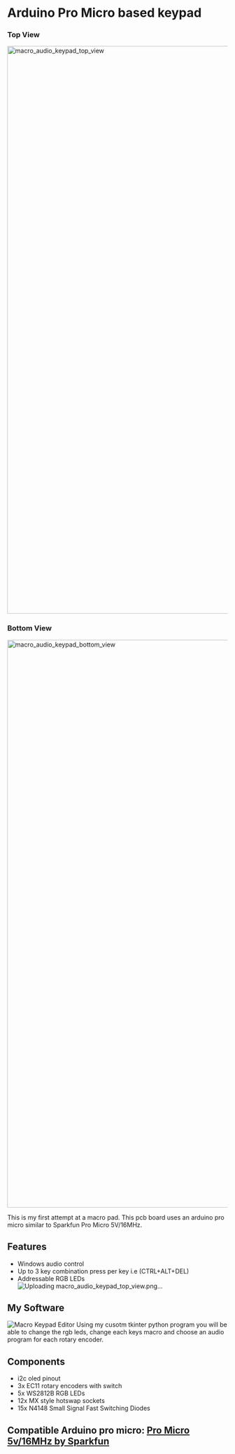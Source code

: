 # Arduino Pro Micro based keypad

### Top View
<img width="2364" height="1298" alt="macro_audio_keypad_top_view" src="https://github.com/user-attachments/assets/81131219-eaf9-489f-81bb-fe2c5943c02b" />

### Bottom View
<img width="2364" height="1298" alt="macro_audio_keypad_bottom_view" src="https://github.com/user-attachments/assets/eb944f24-c4d1-4950-9781-c8c1e1afc6b0" />

This is my first attempt at a macro pad. This pcb board uses an arduino pro micro similar to Sparkfun Pro Micro 5V/16MHz.

## Features
* Windows audio control
* Up to 3 key combination press per key i.e (CTRL+ALT+DEL)
* Addressable RGB LEDs![Uploading macro_audio_keypad_top_view.png…]()

## My Software [](https://github.com/Bryan-98/Macro-KeyPad-Editor)
![Macro Keypad Editor](https://github.com/user-attachments/assets/08f53be9-cdf3-4395-856e-761554e2826d)
Using my cusotm tkinter python program you will be able to change the rgb leds, change each keys macro and choose an audio program for each rotary encoder.

## Components
* i2c oled pinout
* 3x EC11 rotary encoders with switch
* 5x WS2812B RGB LEDs
* 12x MX style hotswap sockets
* 15x N4148 Small Signal Fast Switching Diodes

## Compatible Arduino pro micro: [Pro Micro 5v/16MHz by Sparkfun](https://www.sparkfun.com/pro-micro-5v-16mhz.html)
